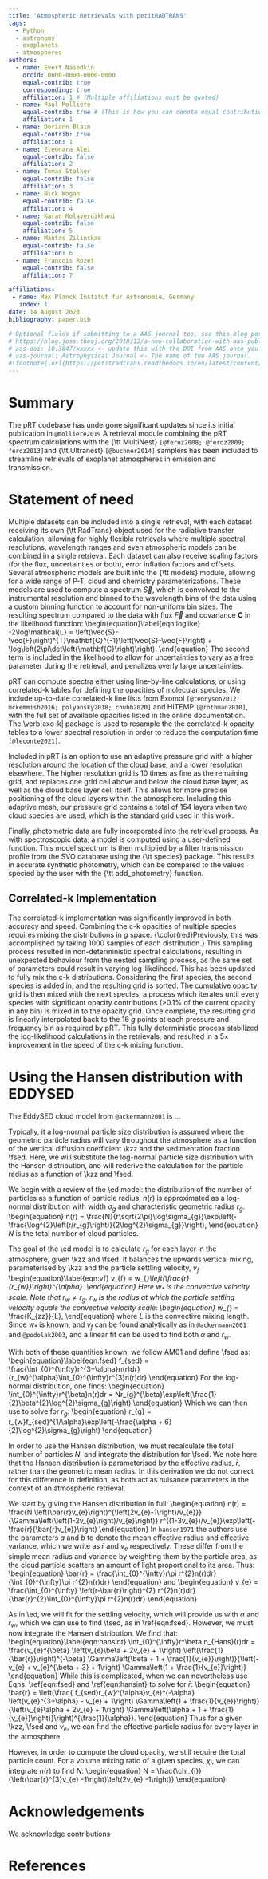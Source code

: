 ```yaml
---
title: 'Atmospheric Retrievals with petitRADTRANS'
tags:
  - Python
  - astronomy
  - exoplanets
  - atmospheres
authors:
  - name: Evert Nasedkin
    orcid: 0000-0000-0000-0000
    equal-contrib: true
    corresponding: true
    affiliation: 1 # (Multiple affiliations must be quoted)
  - name: Paul Mollière
    equal-contrib: true # (This is how you can denote equal contributions between multiple authors)
    affiliation: 1
  - name: Doriann Blain
    equal-contrib: true 
    affiliation: 1
  - name: Eleonara Alei
    equal-contrib: false 
    affiliation: 2
  - name: Tomas Stolker
    equal-contrib: false
    affiliation: 3
  - name: Nick Wogan
    equal-contrib: false 
    affiliation: 4
  - name: Karan Molaverdikhani
    equal-contrib: false
    affiliation: 5
  - name: Mantas Zilinskas
    equal-contrib: false 
    affiliation: 6
  - name: Francois Rozet
    equal-contrib: false
    affiliation: 7

affiliations:
 - name: Max Planck Institut für Astronomie, Germany
   index: 1
date: 14 August 2023
bibliography: paper.bib

# Optional fields if submitting to a AAS journal too, see this blog post:
# https://blog.joss.theoj.org/2018/12/a-new-collaboration-with-aas-publishing
# aas-doi: 10.3847/xxxxx <- update this with the DOI from AAS once you know it.
# aas-journal: Astrophysical Journal <- The name of the AAS journal.
#\footnote{\url{https://petitradtrans.readthedocs.io/en/latest/content/notebooks/pRT_Retrieval_Example.html}}. 
---
```


# Summary
The pRT codebase has undergone significant updates since its initial publication in `@molliere2019` 
A retrieval module combining the pRT spectrum calculations with the {\tt MultiNest} `[@feroz2008; @feroz2009; feroz2013]`and {\tt Ultranest} `[@buchner2014]` samplers has been included to streamline retrievals of exoplanet atmospheres in emission and transmission.



# Statement of need
Multiple datasets can be included into a single retrieval, with each dataset receiving its own {\tt RadTrans} object used for the radiative transfer calculation, allowing for highly flexible retrievals where multiple spectral resolutions, wavelength ranges and even atmospheric models can be combined in a single retrieval.
Each dataset can also receive scaling factors (for the flux, uncertainties or both), error inflation factors and offsets.
Several atmospheric models are built into the {\tt models} module, allowing for a wide range of P-T, cloud and chemistry parameterizations.
These models are used to compute a spectrum $\vec{S}$, which is convolved to the instrumental resolution and binned to the wavelength bins of the data using a custom binning function to account for non-uniform bin sizes.
The resulting spectrum compared to the data with flux $\vec{F}$ and covariance $\mathbf{C}$ in the likelihood function:
\begin{equation}\label{eqn:loglike}
    -2\log\mathcal{L} = \left(\vec{S}-\vec{F}\right)^{T}\mathbf{C}^{-1}\left(\vec{S}-\vec{F}\right) + \log\left(2\pi\det\left(\mathbf{C}\right)\right).
\end{equation}
The second term is included in the likelihood to allow for uncertainties to vary as a free parameter during the retrieval, and penalizes overly large uncertainties.

pRT can compute spectra either using line-by-line calculations, or using correlated-k tables for defining the opacities of molecular species.
We include up-to-date correlated-k line lists from Exomol `[@tennyson2012; mckemmish2016; polyansky2018; chubb2020]` and HITEMP `[@rothman2010]`, with the full set of available opacities listed in the online documentation.
The \verb|exo-k| package is used to resample the the correlated-k opacity tables to a lower spectral resolution in order to reduce the computation time `[@leconte2021]`.

Included in pRT is an option to use an adaptive pressure grid with a higher resolution around the location of the cloud base, and a lower resolution elsewhere. 
The higher resolution grid is 10 times as fine as the remaining grid, and replaces one grid cell above and below the cloud base layer, as well as the cloud base layer cell itself. 
This allows for more precise positioning of the cloud layers within the atmosphere. 
Including this adaptive mesh, our pressure grid contains a total of 154 layers when two cloud species are used, which is the standard grid used in this work. 

Finally, photometric data are fully incorporated into the retrieval process.
As with spectroscopic data, a model is computed using a user-defined function.
This model spectrum is then multiplied by a filter transmission profile from the SVO database using the {\tt species} package.
This results in accurate synthetic photometry, which can be compared to the values specied by the user with the {\tt add_photometry} function.

## Correlated-k Implementation
The correlated-k implementation was significantly improved in both accuracy and speed.
Combining the c-k opacities of multiple species requires mixing the distributions in $g$ space. 
{\color{red}Previously, this was accomplished by taking 1000 samples of each distribution.}
This sampling process resulted in non-deterministic spectral calculations, resulting in unexpected behaviour from the nested sampling process, as the same set of parameters could result in varying log-likelihood.
This has been updated to fully mix the c-k distributions.
Considering the first species, the second species is added in, and the resulting grid is sorted. 
The cumulative opacity grid is then mixed with the next species, a process which iterates until every species with significant opacity contributions (>0.1$\%$ of the current opacity in any bin) is mixed in to the opacity grid. 
Once complete, the resulting grid is linearly interpolated back to the 16 $g$ points at each pressure and frequency bin as required by pRT.
This fully deterministic process stabilized the log-likelihood calculations in the retrievals, and resulted in a 5$\times$ improvement in the speed of the c-k mixing function.

# Using the Hansen distribution with EDDYSED
The EddySED cloud model from `@ackermann2001` is ...

Typically, it  a log-normal particle size distribution is assumed where the geometric particle radius will vary throughout the atmosphere as a function of the vertical diffusion coefficient \kzz and the sedimentation fraction \fsed.
Here, we will substitute the log-normal particle size distribution with the Hansen distribution, and will rederive the calculation for the particle radius as a function of \kzz and \fsed.

We begin with a review of the \ed model: the distribution of the number of particles as a function of particle radius, $n(r)$ is approximated as a log-normal distribution with width $\sigma_{g}$ and characteristic geometric radius $r_{g}$.
\begin{equation}
    n(r) = \frac{N}{r\sqrt{2\pi}\log\sigma_{g}}\exp\left(-\frac{\log^{2}\left(r/r_{g}\right)}{2\log^{2}\sigma_{g}}\right),
\end{equation}
$N$ is the total number of cloud particles.

The goal of the \ed model is to calculate $r_{g}$ for each layer in the atmosphere, given \kzz and \fsed. 
It balances the upwards vertical mixing, parameterised by \kzz and the particle settling velocity, $v_{f}$
\begin{equation}\label{eqn:vf}
    v_{f} = w_{*}\left(\frac{r}{r_{w}}\right)^{\alpha}.
\end{equation}
Here $w_{*}$ is the convective velocity scale. Note that $r_{w}\neq r_{g}$. $r_{w}$ is the radius at which the  particle settling velocity equals the convective velocity scale:
\begin{equation}
    w_{*} = \frac{K_{zz}}{L},
\end{equation}
where $L$ is the convective mixing length.
Since $w_{*}$ is known, and $v_{f}$ can be found analytically as in `@ackermann2001` and `@podolak2003`, and a linear fit can be used to find both $\alpha$ and $r_{w}$.

With both of these quantities known, we follow AM01 and define \fsed as:
\begin{equation}\label{eqn:fsed}
    f_{sed} = \frac{\int_{0}^{\infty}r^{3+\alpha}n(r)dr}{r_{w}^{\alpha}\int_{0}^{\infty}r^{3}n(r)dr}
\end{equation}
For the log-normal distribution, one finds:
\begin{equation}
    \int_{0}^{\infty}r^{\beta}n(r)dr = Nr_{g}^{\beta}\exp\left(\frac{1}{2}\beta^{2}\log^{2}\sigma_{g}\right)
\end{equation}
Which we can then use to solve for $r_{g}$:
\begin{equation}
    r_{g} = r_{w}f_{sed}^{1/\alpha}\exp\left(-\frac{\alpha + 6}{2}\log^{2}\sigma_{g}\right)
\end{equation}

In order to use the Hansen distribution, we must recalculate the total number of particles $N$, and integrate the distribution for \fsed. 
We note here that the Hansen distribution is parameterised by the effective radius, $\bar{r}$, rather than the geometric mean radius. 
In this derivation we do not correct for this difference in definition, as both act as nuisance parameters in the context of an atmospheric retrieval.

We start by giving the Hansen distribution in full:
\begin{equation}
    n(r) = \frac{N \left(\bar{r}v_{e}\right)^{\left(2v_{e}-1\right)/v_{e}}}{\Gamma\left(\left(1-2v_{e}\right)/v_{e}\right)} r^{(1-3v_{e})/v_{e}}\exp\left(-\frac{r}{\bar{r}v_{e}}\right)
\end{equation}
In `hansen1971` the authors use the parameters $a$ and $b$ to denote the mean effective radius and effective variance, which we write as $\bar{r}$ and $v_{e}$ respectively.
These differ from the simple mean radius and variance by weighting them by the particle area, as the cloud particle scatters an amount of light proportional to its area. Thus:
\begin{equation}
    \bar{r} = \frac{\int_{0}^{\infty}r\pi r^{2}n(r)dr}{\int_{0}^{\infty}\pi r^{2}n(r)dr}
\end{equation}
and 
\begin{equation}
    v_{e} = \frac{\int_{0}^{\infty} \left(r-\bar{r}\right)^{2} r^{2}n(r)dr}{\bar{r}^{2}\int_{0}^{\infty}\pi r^{2}n(r)dr}
\end{equation}

As in \ed, we will fit for the settling velocity, which will provide us with $\alpha$ and $r_{w}$, which we can use to find \fsed, as in \ref{eqn:fsed}.
However, we must now integrate the Hansen distribution. We find that:
\begin{equation}\label{eqn:hansint}
    \int_{0}^{\infty}r^\beta n_{Hans}(r)dr = \frac{v_{e}^{\beta} \left(v_{e}\beta + 2v_{e} + 1\right) \left(\frac{1}{\bar{r}}\right)^{-\beta} \Gamma\left(\beta + 1 + \frac{1}{v_{e}}\right)}{\left(-v_{e} + v_{e}^{\beta + 3} + 1\right) \Gamma\left(1 + \frac{1}{v_{e}}\right)}
\end{equation}
While this is complicated, when we can nevertheless use Eqns. \ref{eqn:fsed} and \ref{eqn:hansint} to solve for $\bar{r}$:
\begin{equation}
    \bar{r} = \left(\frac{ f_{sed}r_{w}^{\alpha}v_{e}^{-\alpha} \left(v_{e}^{3+\alpha} - v_{e} + 1\right) \Gamma\left(1 + \frac{1}{v_{e}}\right)}{\left(v_{e}\alpha + 2v_{e} + 1\right) \Gamma\left(\alpha + 1 + \frac{1}{v_{e}}\right)}\right)^{\frac{1}{\alpha}}.
\end{equation}
Thus for a given \kzz, \fsed and $v_{e}$, we can find the effective particle radius for every layer in the atmosphere.

However, in order to compute the cloud opacity, we still require the total particle count. 
For a volume mixing ratio of a given species, $\chi_{i}$, we can integrate $n(r)$ to find $N$:
\begin{equation}
 N = \frac{\chi_{i}}{\left(\bar{r}^{3}v_{e} -1\right)\left(2v_{e} -1\right)}
\end{equation}

# Acknowledgements

We acknowledge contributions 

# References